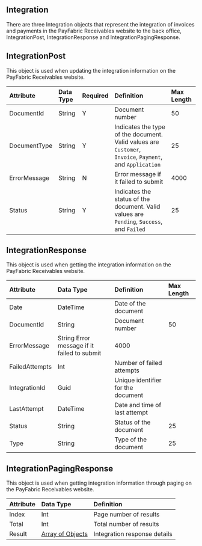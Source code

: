 ## Integration
There are three Integration objects that represent the integration of invoices and payments in the PayFabric Receivables website to the back office, IntegrationPost, IntegrationResponse and IntegrationPagingResponse. 


## IntegrationPost
This object is used when updating the integration information on the PayFabric Receivables website.

| Attribute | Data Type | Required |Definition | Max Length |
| :----------- | :--------- | :--------- | :--------- | :--------- |
| DocumentId | String | Y | Document number | 50 |
| DocumentType | String | Y | Indicates the type of the document. Valid values are ``Customer``, ``Invoice``, ``Payment``, and ``Application`` | 25 |
| ErrorMessage | String | N | Error message if it failed to submit | 4000 |
| Status | String | Y | Indicates the status of the document. Valid values are ``Pending``, ``Success``, and ``Failed`` | 25 |

## IntegrationResponse
This object is used when getting the integration information on the PayFabric Receivables website.

| Attribute | Data Type | Definition | Max Length |
| :----------- | :--------- | :--------- | :--------- |
| Date | DateTime | Date of the document |  |
| DocumentId | String | Document number | 50 |
| ErrorMessage | String Error message if it failed to submit | 4000 |
| FailedAttempts | Int | Number of failed attempts |  |
| IntegrationId | Guid | Unique identifier for the document |  |
| LastAttempt | DateTime | Date and time of last attempt |  |
| Status | String | Status of the document | 25 |
| Type | String | Type of the document | 25 |

## IntegrationPagingResponse
This object is used when getting integration information through paging on the PayFabric Receivables website.

| Attribute | Data Type | Definition |
| :----------- | :--------- | :--------- |
| Index | Int | Page number of results  |
| Total | Int | Total number of results |
| Result | [Array of Objects](Integration.md#IntegrationResponse) | Integration response details |